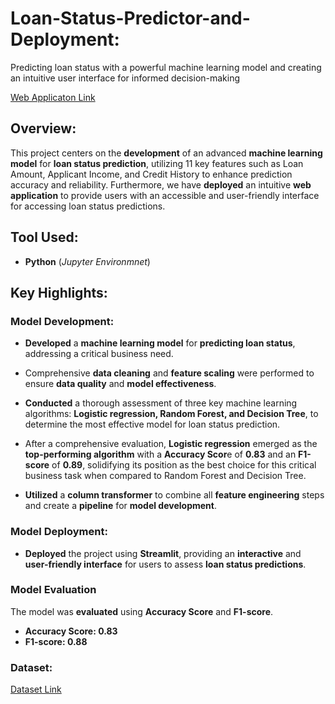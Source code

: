 # Loan-Status-Predictor-and-Deployment:
Predicting loan status with a powerful machine learning model and creating an intuitive user interface for informed decision-making

[Web Applicaton Link](https://loan-status-predictor-web-app-m333fcrmbnkhl8ntdlggdn.streamlit.app/)
## Overview:
This project centers on the **development** of an advanced **machine learning model** for **loan status prediction**, utilizing 11 key features such as Loan Amount, Applicant Income, and Credit History to enhance prediction accuracy and reliability. Furthermore, we have **deployed** an intuitive **web application** to provide users with an accessible and user-friendly interface for accessing loan status predictions.
## Tool Used:
* **Python** (*Jupyter Environmnet*)
## Key Highlights:
### Model Development:
* **Developed** a **machine learning model** for **predicting loan status**, addressing a critical business need.

* Comprehensive **data cleaning** and **feature scaling** were performed to ensure **data quality** and **model effectiveness**.

* **Conducted** a thorough assessment of three key machine learning algorithms: **Logistic regression, Random Forest, and Decision Tree**, to determine the most effective model for loan status prediction.

* After a comprehensive evaluation, **Logistic regression** emerged as the **top-performing algorithm** with a **Accuracy Scor**e of **0.83** and an **F1-score** of **0.89**, solidifying its position as the best choice for this critical business task when compared to Random Forest and Decision Tree.

* **Utilized** a **column transformer** to combine all **feature engineering** steps and create a **pipeline** for **model development**.
### Model Deployment:
* **Deployed** the project using **Streamlit**, providing an **interactive** and **user-friendly interface** for users to assess **loan status predictions**.
 ### Model Evaluation
The model was **evaluated** using **Accuracy Score** and **F1-score**.
* **Accuracy Score: 0.83**
* **F1-score: 0.88**
### Dataset:
[Dataset Link](https://www.kaggle.com/datasets/ninzaami/loan-predication)
